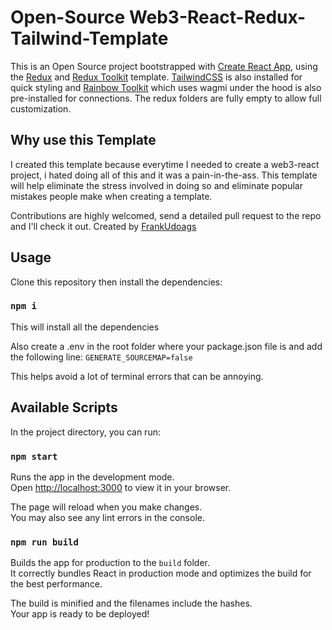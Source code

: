 # Open-Source Web3-React-Redux-Tailwind-Template

This is an Open Source project bootstrapped with [Create React App](https://github.com/facebook/create-react-app), using the [Redux](https://redux.js.org/) and [Redux Toolkit](https://redux-toolkit.js.org/) template.
[TailwindCSS](https://tailwindcss.com/docs) is also installed for quick styling and [Rainbow Toolkit](https://www.rainbowkit.com/) which uses wagmi under the hood is also pre-installed for connections.
The redux folders are fully empty to allow full customization.


## Why use this Template
I created this template because everytime I needed to create a web3-react project, i hated doing all of this and it was a pain-in-the-ass. This template will help eliminate the stress involved in doing so and eliminate popular mistakes people make when creating a template.

Contributions are highly welcomed, send a detailed pull request to the repo and I'll check it out.
Created by [FrankUdoags](https://github.com/frankudoags)


## Usage
Clone this repository then install the dependencies: 

### `npm i`

This will install all the dependencies

Also create a .env in the root folder where your package.json file is and add the following line: 
`GENERATE_SOURCEMAP=false`

This helps avoid a lot of terminal errors that can be annoying.


## Available Scripts

In the project directory, you can run:

### `npm start`

Runs the app in the development mode.\
Open [http://localhost:3000](http://localhost:3000) to view it in your browser.

The page will reload when you make changes.\
You may also see any lint errors in the console.

### `npm run build`

Builds the app for production to the `build` folder.\
It correctly bundles React in production mode and optimizes the build for the best performance.

The build is minified and the filenames include the hashes.\
Your app is ready to be deployed!

